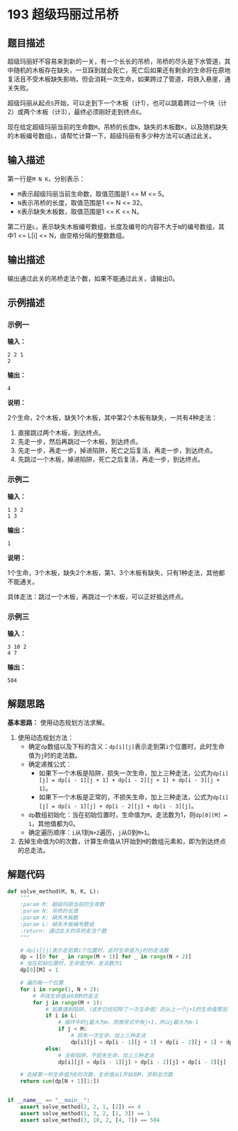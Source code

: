 # 193 超级玛丽过吊桥

## 题目描述

超级玛丽好不容易来到新的一关，有一个长长的吊桥，吊桥的尽头是下水管道，其中随机的木板存在缺失，一旦踩到就会死亡，死亡后如果还有剩余的生命将在原地复活且不受木板缺失影响，但会消耗一次生命，如果跨过了管道，将跌入悬崖，通关失败。

超级玛丽从起点`S`开始，可以走到下一个木板（计1），也可以跳着跨过一个块（计2）或两个木板（计3），最终必须刚好走到终点`E`。

现在给定超级玛丽当前的生命数`M`，吊桥的长度`N`，缺失的木板数`K`，以及随机缺失的木板编号数组`L`，请帮忙计算一下，超级玛丽有多少种方法可以通过此关。

## 输入描述

第一行是`M N K`，分别表示：
- `M`表示超级玛丽当前生命数，取值范围是1 <= M <= 5。
- `N`表示吊桥的长度，取值范围是1 <= N <= 32。
- `K`表示缺失木板数，取值范围是1 <= K <= N。

第二行是`L`，表示缺失木板编号数组，长度及编号的内容不大于`N`的编号数组，其中1 <= L[i] <= N，由空格分隔的整数数组。

## 输出描述

输出通过此关的吊桥走法个数，如果不能通过此关，请输出0。

## 示例描述

### 示例一

**输入：**

```text
2 2 1
2
```

**输出：**

```text
4
```

**说明：**

2个生命，2个木板，缺失1个木板，其中第2个木板有缺失，一共有4种走法：

1. 直接跳过两个木板，到达终点。
2. 先走一步，然后再跳过一个木板，到达终点。
3. 先走一步，再走一步，掉进陷阱，死亡之后复活，再走一步，到达终点。
4. 先跳过一个木板，掉进陷阱，死亡之后复活，再走一步，到达终点。

### 示例二

**输入：**

```text
1 3 2
1 3
```

**输出：**

```text
1
```

**说明：**

1个生命，3个木板，缺失2个木板，第1、3个木板有缺失，只有1种走法，其他都不能通关。

具体走法：跳过一个木板，再跳过一个木板，可以正好抵达终点。

### 示例三

**输入：**

```text
3 10 2
4 7
```

**输出：**

```text
504
```

## 解题思路

**基本思路：** 使用动态规划方法求解。

1. 使用动态规划方法：
    - 确定`dp`数组以及下标的含义：`dp[i][j]`表示走到第`i`个位置时，此时生命值为`j`时的走法数。
    - 确定递推公式：
       - 如果下一个木板是陷阱，损失一次生命，加上三种走法，公式为`dp[i][j] = dp[i - 1][j + 1] + dp[i - 2][j + 1] + dp[i - 3][j + 1]`。
       - 如果下一个木板是正常的，不损失生命，加上三种走法，公式为`dp[i][j] = dp[i - 1][j] + dp[i - 2][j] + dp[i - 3][j]`。
    - `dp`数组初始化：当在初始位置时，生命值为`M`，走法数为1，则`dp[0][M] = 1`，其他值都为0。
    - 确定遍历顺序：`i`从1到`N+2`遍历，`j`从0到`M+1`。
2. 去掉生命值为0的次数，计算生命值从1开始到`M`的数组元素和，即为到达终点的总走法。    

## 解题代码

```python
def solve_method(M, N, K, L):
    """
    :param M: 超级玛丽当前的生命数
    :param N: 吊桥的长度
    :param K: 缺失木板数
    :param L: 缺失木板编号数组
    :return: 通过此关的吊桥走法个数
    """

    # dp[i][j]表示走到第i个位置时，此时生命值为j时的走法数
    dp = [[0 for _ in range(M + 1)] for _ in range(N + 2)]
    # 当在初始位置时，生命值为M，走法数为1
    dp[0][M] = 1

    # 遍历每一个位置
    for i in range(1, N + 2):
        # 寻找生命值从0到M的走法
        for j in range(M + 1):
            # 如果遇到陷阱，（该步已经扣除了一次生命值）则从上一个j+1的生命值累加
            if i in L:
                # 循环中的j最大为m，而推导式中有j+1，所以j最大为m-1
                if j < M:
                    # 损失一次生命，加上三种走法
                    dp[i][j] = dp[i - 1][j + 1] + dp[i - 2][j + 1] + dp[i - 3][j + 1]
            else:
                # 没有陷阱，不损失生命，加上三种走法
                dp[i][j] = dp[i - 1][j] + dp[i - 2][j] + dp[i - 3][j]

    # 去掉第一列生命值为0的次数，生命值从1开始到M，求和总次数
    return sum(dp[N + 1][1:])


if __name__ == "__main__":
    assert solve_method(2, 2, 1, [2]) == 4
    assert solve_method(1, 3, 2, [1, 3]) == 1
    assert solve_method(3, 10, 2, [4, 7]) == 504
```

